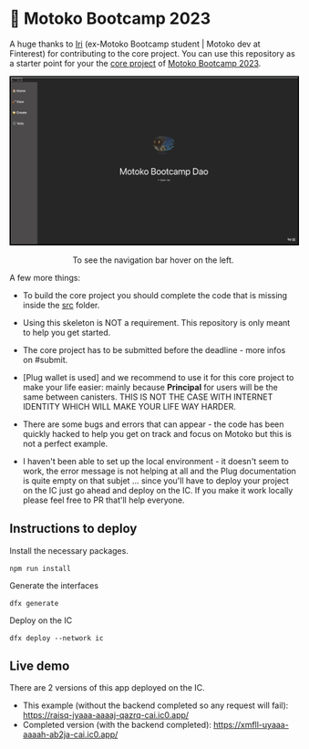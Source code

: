 # 👻 Motoko Bootcamp 2023 

A huge thanks to [Iri](https://twitter.com/iriasviel) (ex-Motoko Bootcamp student | Motoko dev at Finterest) for contributing to the core project. 
You can use this repository as a starter point for your the [core project](https://github.com/motoko-bootcamp/motokobootcamp-2023) of [Motoko Bootcamp 2023](https://github.com/motoko-bootcamp/motokobootcamp-2023).

<p align="center"> <img src="./home.png" width="600px" style="border: 2px solid black;"> </p>
<p align="center">To see the navigation bar hover on the left.</p>

A few more things:
- To build the core project you should complete the code that is missing inside the [src](./src/) folder.
- Using this skeleton is NOT a requirement. This repository is only meant to help you get started. 
- The core project has to be submitted before the deadline - more infos on #submit.
- [Plug wallet is used] and we recommend to use it for this core project to make your life easier: mainly because **Principal** for users will be the same between canisters. THIS IS NOT THE CASE WITH INTERNET IDENTITY WHICH WILL MAKE YOUR LIFE WAY HARDER.

- There are some bugs and errors that can appear - the code has been quickly hacked to help you get on track and focus on Motoko but this is not a perfect example.
- I haven't been able to set up the local environment - it doesn't seem to work, the error message is not helping at all and the Plug documentation is quite empty on that subjet ... since you'll have to deploy your project on the IC just go ahead and deploy on the IC. If you make it work locally please feel free to PR that'll help everyone. 

## Instructions to deploy 
Install the necessary packages.
```
npm run install
```
Generate the interfaces
```
dfx generate
```
Deploy on the IC 
```
dfx deploy --network ic
```

## Live demo

There are 2 versions of this app deployed on the IC. 

- This example (without the backend completed so any request will fail): https://raisq-jyaaa-aaaaj-qazrq-cai.ic0.app/
- Completed version (with the backend completed): https://xmfll-uyaaa-aaaah-ab2ja-cai.ic0.app/ 


